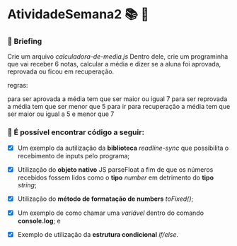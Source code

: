 # AtividadeSemana2 :books: :green_book:

### :memo: Briefing 

Crie um arquivo *calculadora-de-media.js* Dentro dele, crie um programinha que vai receber 6 notas, calcular a média e dizer se a aluna foi aprovada, reprovada ou ficou em recuperação.

regras:

para ser aprovada a média tem que ser maior ou igual 7
para ser reprovada a média tem que ser menor que 5
para ir para recuperação a média tem que ser maior ou igual a 5 e menor que 7

### :notebook: É possível encontrar código a seguir: 

- [x] Um exemplo da autilização da **biblioteca** *readline-sync* que possibilita o recebimento de inputs pelo programa;

- [x] Utilização do **objeto nativo** JS parseFloat a fim de que os números recebidos fossem lidos como o **tipo** *number* em detrimento do **tipo** *string*;

- [x] Utilização do **método de formatação de numbers** *toFixed()*;

- [x] Um exemplo de como chamar uma *variável* dentro do comando **console.log**; e 

- [x] Exemplo de utilização da **estrutura condicional** *if/else*. 
